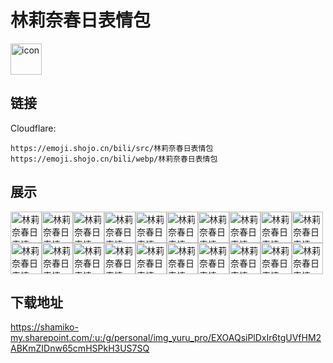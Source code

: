 # 林莉奈春日表情包
<img src="https://emoji.shojo.cn/bili/src/林莉奈春日表情包/icon.png" width="50" height="50" alt="icon">

## 链接
Cloudflare:
```
https://emoji.shojo.cn/bili/src/林莉奈春日表情包
https://emoji.shojo.cn/bili/webp/林莉奈春日表情包
```
## 展示
<img src="https://emoji.shojo.cn/bili/src/林莉奈春日表情包/林莉奈春日表情包-光速下班.png" width="50" height="50" alt="林莉奈春日表情包-光速下班"><img src="https://emoji.shojo.cn/bili/src/林莉奈春日表情包/林莉奈春日表情包-打喷嚏.png" width="50" height="50" alt="林莉奈春日表情包-打喷嚏"><img src="https://emoji.shojo.cn/bili/src/林莉奈春日表情包/林莉奈春日表情包-冲！.png" width="50" height="50" alt="林莉奈春日表情包-冲！"><img src="https://emoji.shojo.cn/bili/src/林莉奈春日表情包/林莉奈春日表情包-生草.png" width="50" height="50" alt="林莉奈春日表情包-生草"><img src="https://emoji.shojo.cn/bili/src/林莉奈春日表情包/林莉奈春日表情包-无语.png" width="50" height="50" alt="林莉奈春日表情包-无语"><img src="https://emoji.shojo.cn/bili/src/林莉奈春日表情包/林莉奈春日表情包-加班.png" width="50" height="50" alt="林莉奈春日表情包-加班"><img src="https://emoji.shojo.cn/bili/src/林莉奈春日表情包/林莉奈春日表情包-困困.png" width="50" height="50" alt="林莉奈春日表情包-困困"><img src="https://emoji.shojo.cn/bili/src/林莉奈春日表情包/林莉奈春日表情包-猪脑过载.png" width="50" height="50" alt="林莉奈春日表情包-猪脑过载"><img src="https://emoji.shojo.cn/bili/src/林莉奈春日表情包/林莉奈春日表情包-震撼.png" width="50" height="50" alt="林莉奈春日表情包-震撼"><img src="https://emoji.shojo.cn/bili/src/林莉奈春日表情包/林莉奈春日表情包-亲亲.png" width="50" height="50" alt="林莉奈春日表情包-亲亲"><img src="https://emoji.shojo.cn/bili/src/林莉奈春日表情包/林莉奈春日表情包-放着我来！.png" width="50" height="50" alt="林莉奈春日表情包-放着我来！"><img src="https://emoji.shojo.cn/bili/src/林莉奈春日表情包/林莉奈春日表情包-黑化了.png" width="50" height="50" alt="林莉奈春日表情包-黑化了"><img src="https://emoji.shojo.cn/bili/src/林莉奈春日表情包/林莉奈春日表情包-小丑.png" width="50" height="50" alt="林莉奈春日表情包-小丑"><img src="https://emoji.shojo.cn/bili/src/林莉奈春日表情包/林莉奈春日表情包-老婆~.png" width="50" height="50" alt="林莉奈春日表情包-老婆~"><img src="https://emoji.shojo.cn/bili/src/林莉奈春日表情包/林莉奈春日表情包-贴贴.png" width="50" height="50" alt="林莉奈春日表情包-贴贴"><img src="https://emoji.shojo.cn/bili/src/林莉奈春日表情包/林莉奈春日表情包-笑死.png" width="50" height="50" alt="林莉奈春日表情包-笑死"><img src="https://emoji.shojo.cn/bili/src/林莉奈春日表情包/林莉奈春日表情包-哭死.png" width="50" height="50" alt="林莉奈春日表情包-哭死"><img src="https://emoji.shojo.cn/bili/src/林莉奈春日表情包/林莉奈春日表情包-嗨起来.png" width="50" height="50" alt="林莉奈春日表情包-嗨起来"><img src="https://emoji.shojo.cn/bili/src/林莉奈春日表情包/林莉奈春日表情包-嘲讽.png" width="50" height="50" alt="林莉奈春日表情包-嘲讽"><img src="https://emoji.shojo.cn/bili/src/林莉奈春日表情包/林莉奈春日表情包-送你小花花.png" width="50" height="50" alt="林莉奈春日表情包-送你小花花">

## 下载地址

https://shamiko-my.sharepoint.com/:u:/g/personal/img_yuru_pro/EXOAQsiPlDxIr6tgUVfHM2ABKmZIDnw65cmHSPkH3US7SQ